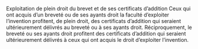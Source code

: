 Exploitation de plein droit du brevet et de ses
certificats d’addition
Ceux qui ont acquis d’un breveté ou de ses ayants droit la faculté d’exploiter l’invention
profitent, de plein droit, des certificats d’addition qui seraient ultérieurement délivrés au
breveté
ou à ses ayants droit. Réciproquement, le breveté ou ses ayants droit profitent des certificats
d’addition qui seraient ultérieurement délivrés à ceux qui ont acquis le droit d’exploiter
l’invention.